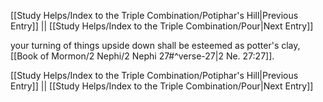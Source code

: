 [[Study Helps/Index to the Triple Combination/Potiphar's Hill|Previous Entry]]  ||  [[Study Helps/Index to the Triple Combination/Pour|Next Entry]]

 your turning of things upside down shall be esteemed as potter's clay, [[Book of Mormon/2 Nephi/2 Nephi 27#^verse-27|2 Ne. 27:27]].

[[Study Helps/Index to the Triple Combination/Potiphar's Hill|Previous Entry]]  ||  [[Study Helps/Index to the Triple Combination/Pour|Next Entry]]